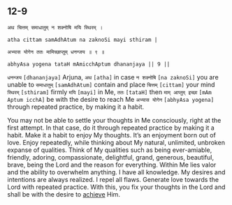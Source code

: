 ## 12-9


```shloka-sa
अथ चित्तम् समाधातुम् न शक्नोषि मयि स्थिरम् ।
```
```shloka-sa-hk
atha cittam samAdhAtum na zaknoSi mayi sthiram |
```
```shloka-sa
अभ्यास योगेन ततः मामिच्छाप्तुम् धनन्जय ॥ ९ ॥
```
```shloka-sa-hk
abhyAsa yogena tataH mAmicchAptum dhananjaya || 9 ||
```

`धनन्जय` `[dhananjaya]` Arjuna, `अथ` `[atha]` in case `न शक्नोषि` `[na zaknoSi]` you are unable to `समाधातुम्` `[samAdhAtum]` contain and place `चित्तम्` `[cittam]` your mind `स्थिरम्` `[sthiram]` firmly `मयि` `[mayi]` in Me, `ततः` `[tataH]` then `माम् आप्तुम् इच्छा` `[mAm Aptum icchA]` be with the desire to reach Me `अभ्यास योगेन` `[abhyAsa yogena]` through repeated practice, by making it a habit.

You may not be able to settle your thoughts in Me consciously, right at the first attempt. 
In that case, do it through repeated practice by making it a habit. Make it a habit to enjoy My thoughts. It’s an enjoyment born out of love. 
Enjoy repeatedly, while thinking about My natural, unlimited, unbroken expanse of qualities. Think of My qualities such as being ever-amiable, friendly, adoring, compassionate, delightful, grand, generous, beautiful, brave, being the Lord and the reason for everything. Within Me lies valor and the ability to overwhelm anything. I have all knowledge. My desires and intentions are always realized. I repel all flaws.
Generate love towards the Lord with repeated practice. With this, you fix your thoughts in the Lord and shall be with the desire to [achieve](Moksha) Him.

